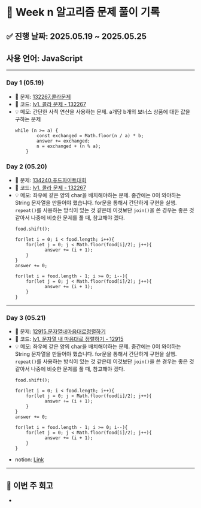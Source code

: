 # 📘 Week n 알고리즘 문제 풀이 기록

## ✅ 진행 날짜: 2025.05.19 ~ 2025.05.25  
## 사용 언어: JavaScript

---

### Day 1 (05.19)

- 🔗 문제: [132267.콜라문제](https://school.programmers.co.kr/learn/courses/30/lessons/132267)
- 📁 코드: [lv1. 콜라 문제 - 132267](https://github.com/jamminP/javascript-algorithms/tree/main/%ED%94%84%EB%A1%9C%EA%B7%B8%EB%9E%98%EB%A8%B8%EC%8A%A4/1/132267.%E2%80%85%EC%BD%9C%EB%9D%BC%E2%80%85%EB%AC%B8%EC%A0%9C)
- 💡 메모: 간단한 사칙 연산을 사용하는 문제. a개당 b개의 보너스 상품에 대한 값을 구하는 문제
    ```
    while (n >= a) {
            const exchanged = Math.floor(n / a) * b;
            answer += exchanged;
            n = exchanged + (n % a);
        }
    ```

### Day 2 (05.20)

- 🔗 문제: [134240.푸드파이트대회](https://school.programmers.co.kr/learn/courses/30/lessons/134240)
- 📁 코드: [lv1. 콜라 문제 - 132267](https://github.com/jamminP/javascript-algorithms/tree/main/%ED%94%84%EB%A1%9C%EA%B7%B8%EB%9E%98%EB%A8%B8%EC%8A%A4/1/134240.%E2%80%85%ED%91%B8%EB%93%9C%E2%80%85%ED%8C%8C%EC%9D%B4%ED%8A%B8%E2%80%85%EB%8C%80%ED%9A%8C)
- 💡 메모: 좌우에 같은 양의 char을 배치해야하는 문제. 중간에는 0이 와야하는 String 문자열을 만들어야 했습니다. for문을 통해서 간단하게 구현을 실행. `repeat()`를 사용하는 방식이 있는 것 같은데 이것보단 `join()`을 쓴 경우는 좋은 것 같아서 나중에 비슷한 문제를 풀 때, 참고해야 겠다.
    ```
    food.shift();
    
    for(let i = 0; i < food.length; i++){
        for(let j = 0; j < Math.floor(food[i]/2); j++){
               answer += (i + 1);
        }
    }
    answer += 0;
    
    for(let i = food.length - 1; i >= 0; i--){
        for(let j = 0; j < Math.floor(food[i]/2); j++){
               answer += (i + 1);
        }
    }
    ```

---

### Day 3 (05.21)

- 🔗 문제: [12915.문자열내마음대로정렬하기](https://school.programmers.co.kr/learn/courses/30/lessons/12915)
- 📁 코드: [lv1. 문자열 내 마음대로 정렬하기 - 12915](https://github.com/jamminP/javascript-algorithms/tree/main/%ED%94%84%EB%A1%9C%EA%B7%B8%EB%9E%98%EB%A8%B8%EC%8A%A4/1/12915.%E2%80%85%EB%AC%B8%EC%9E%90%EC%97%B4%E2%80%85%EB%82%B4%E2%80%85%EB%A7%88%EC%9D%8C%EB%8C%80%EB%A1%9C%E2%80%85%EC%A0%95%EB%A0%AC%ED%95%98%EA%B8%B0)
- 💡 메모: 좌우에 같은 양의 char을 배치해야하는 문제. 중간에는 0이 와야하는 String 문자열을 만들어야 했습니다. for문을 통해서 간단하게 구현을 실행. `repeat()`를 사용하는 방식이 있는 것 같은데 이것보단 `join()`을 쓴 경우는 좋은 것 같아서 나중에 비슷한 문제를 풀 때, 참고해야 겠다.
    ```
    food.shift();
    
    for(let i = 0; i < food.length; i++){
        for(let j = 0; j < Math.floor(food[i]/2); j++){
               answer += (i + 1);
        }
    }
    answer += 0;
    
    for(let i = food.length - 1; i >= 0; i--){
        for(let j = 0; j < Math.floor(food[i]/2); j++){
               answer += (i + 1);
        }
    }
    ```
- notion: [Link](https://www.notion.so/12915-1fa389abd4258010857bfe3c4ae183a5?pvs=4)

---

## 📌 이번 주 회고
- 